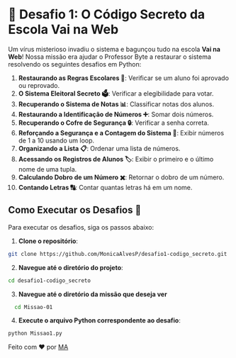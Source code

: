 # 📌 Desafio 1: O Código Secreto da Escola Vai na Web
Um vírus misterioso invadiu o sistema e bagunçou tudo na escola **Vai na Web**! Nossa missão era ajudar o Professor Byte a restaurar o sistema resolvendo os seguintes desafios em Python:

1. **Restaurando as Regras Escolares 📝**: Verificar se um aluno foi aprovado ou reprovado.
2. **O Sistema Eleitoral Secreto 🗳️**: Verificar a elegibilidade para votar.
3. **Recuperando o Sistema de Notas 📊**: Classificar notas dos alunos.
4. **Restaurando a Identificação de Números ➕**: Somar dois números.
5. **Recuperando o Cofre de Segurança 🔒**: Verificar a senha correta.
6. **Reforçando a Segurança e a Contagem do Sistema 🔢**: Exibir números de 1 a 10 usando um loop.
7. **Organizando a Lista 📋**: Ordenar uma lista de números.
8. **Acessando os Registros de Alunos 🏷️**: Exibir o primeiro e o último nome de uma tupla.
9. **Calculando Dobro de um Número ✖️**: Retornar o dobro de um número.
10. **Contando Letras 🔠**: Contar quantas letras há em um nome.

## Como Executar os Desafios 🚀

Para executar os desafios, siga os passos abaixo:

1. **Clone o repositório**:
  ```bash
  git clone https://github.com/MonicaAlvesP/desafio1-codigo_secreto.git
  ```
2. **Navegue até o diretório do projeto**:
  ```bash
  cd desafio1-codigo_secreto
  ```
3. **Navegue até o diretório da missão que deseja ver**
```bash
  cd Missao-01
```
4. **Execute o arquivo Python correspondente ao desafio**:
  ```bash
  python Missao1.py
  ```

Feito com ❤️ por [MA](https://github.com/MonicaAlvesP)

